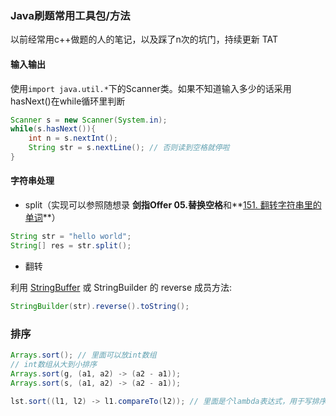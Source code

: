 ### Java刷题常用工具包/方法

以前经常用c++做题的人的笔记，以及踩了n次的坑门，持续更新 TAT

#### 输入输出

使用`import java.util.*`下的Scanner类。如果不知道输入多少的话采用hasNext()在while循环里判断

```java
Scanner s = new Scanner(System.in);
while(s.hasNext()){
    int n = s.nextInt();
    String str = s.nextLine(); // 否则读到空格就停啦
}
```

#### 字符串处理

* split（实现可以参照随想录 **剑指Offer 05.替换空格**和**[151. 翻转字符串里的单词](https://leetcode-cn.com/problems/reverse-words-in-a-string/)**）

```java
String str = "hello world";
String[] res = str.split();
```

* 翻转

 利用 [StringBuffer](https://so.csdn.net/so/search?q=StringBuffer) 或 StringBuilder 的 reverse 成员方法:

```java
StringBuilder(str).reverse().toString();
```

### 排序

```java
Arrays.sort(); // 里面可以放int数组
// int数组从大到小排序
Arrays.sort(g, (a1, a2) -> (a2 - a1));
Arrays.sort(s, (a1, a2) -> (a2 - a1));

lst.sort((l1, l2) -> l1.compareTo(l2)); // 里面是个lambda表达式，用于写排序规则
```

